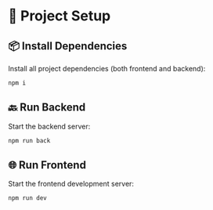 # 🚀 Project Setup

## 📦 Install Dependencies

Install all project dependencies (both frontend and backend):

```bash
npm i
```

## 🔙 Run Backend

Start the backend server:

```bash
npm run back
```

## 🌐 Run Frontend

Start the frontend development server:

```bash
npm run dev
```
